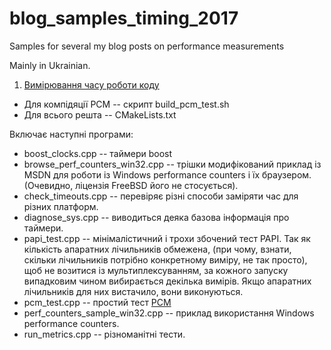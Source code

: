 # blog_samples_timing_2017

Samples for several my blog posts on performance measurements

Mainly in Ukrainian.

1. [Вимірювання часу роботи коду](http://indrekis2.blogspot.com/2017/07/blog-post.html)

- Для компідяції PCM -- скрипт build_pcm_test.sh 
- Для всього решта -- CMakeLists.txt 

Включає наступні програми:
- boost_clocks.cpp  -- таймери boost
- browse_perf_counters_win32.cpp -- трішки модифікований приклад із MSDN для роботи із Windows performance counters і їх браузером. (Очевидно, ліцензія FreeBSD його не стосується).
- check_timeouts.cpp -- перевіряє різні способи заміряти час для різних платформ. 
- diagnose_sys.cpp -- виводиться деяка базова інформація про таймери.
- papi_test.cpp  -- мінімалістичний і трохи збочений тест PAPI. Так як кількість апаратних лічильників обмежена, (при чому, взнати, скільки лічильників потрібно конкретному виміру, не так просто), щоб не возитися із мультиплексуванням, за кожного запуску випадковим чином вибирається декілька вимірів. Якщо апаратних лічильників для них вистачило, вони виконуються. 
- pcm_test.cpp  -- простий тест [PCM](https://github.com/opcm/pcm)
- perf_counters_sample_win32.cpp  -- приклад використання Windows performance counters.
- run_metrics.cpp  -- різноманітні тести.